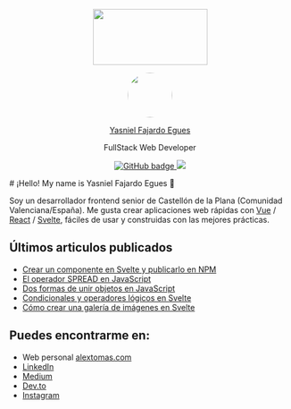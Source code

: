 <div align="center">
  <p>
    <a href="https://infsoft.home.blog/" class="custom-logo-link" rel="home"
    ><img
      width="205"
      height="100"
      src="https://infsofthome.files.wordpress.com/2021/06/cropped-blog-logo1-4.png"
  /></a>
  </p>
  <a class="site-logo-link" href="https://infsoft.home.blog/">
    <img
      alt=""
      class="site-logo-image no-grav grav-hashed"
      width="80"
      height="80"
      style="border-radius: 50%;"
      src="https://secure.gravatar.com/avatar/238084b03cb4b6fff795f974c6d76d26?s=160&amp;d=identicon&amp;r=g"
      id="grav-238084b03cb4b6fff795f974c6d76d26-0"
    /> </a
  >
  <p class="site-title">
    <a href="https://infsoft.home.blog/" rel="home">Yasniel Fajardo Egues</a>
  </p>
  <p class="site-description">FullStack Web Developer</p>
</div>
<p align="center">
  <a href="https://github.com/yasniel1408?tab=followers">
    <img
      src="https://img.shields.io/github/followers/yasniel1408?label=Followers&logo=GitHub&style=for-the-badge"
      alt="GitHub badge"
    />
  </a>
  <a href="http://twitter.com/ivanov_dev">
    <img
      src="https://img.shields.io/twitter/follow/yasnielfajardo?label=Twitter&logo=twitter&style=for-the-badge"
    />
  </a>

</p>
# ¡Hello! My name is Yasniel Fajardo Egues 👋

Soy un desarrollador frontend senior de Castellón de la Plana (Comunidad Valenciana/España). Me gusta crear aplicaciones web rápidas con [Vue](https://vuejs.org/) / [React](https://es.reactjs.org/) / [Svelte](https://svelte.dev/), fáciles de usar y construidas con las mejores prácticas.

## Últimos articulos publicados

- [Crear un componente en Svelte y publicarlo en NPM](https://alextomas.com/blog/crear-componente-svelte-publicar-npm-package)
- [El operador SPREAD en JavaScript](https://alextomas.com/blog/operador-spread-javascript)
- [Dos formas de unir objetos en JavaScript](https://alextomas.com/blog/dos-formas-unir-objetos-javascript)
- [Condicionales y operadores lógicos en Svelte](https://alextomas.com/blog/condicionales-operadores-logicos-svelte)
- [Cómo crear una galería de imágenes en Svelte](https://alextomas.com/blog/crear-galeria-imagenes-con-svelte)

## Puedes encontrarme en:

- Web personal [alextomas.com](https://alextomas.com)
- [LinkedIn](https://www.linkedin.com/in/alex-tomas/)
- [Medium](https://alextomash.medium.com/)
- [Dev.to](https://dev.to/alextomas80/)
- [Instagram](https://www.instagram.com/alextomas/)

